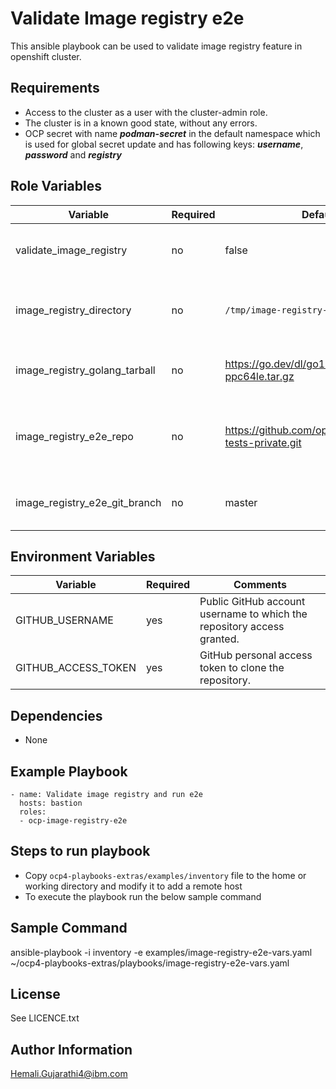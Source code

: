 Validate Image registry e2e
=========
This ansible playbook can be used to validate image registry feature in openshift cluster.  


Requirements
------------

- Access to the cluster as a user with the cluster-admin role.
- The cluster is in a known good state, without any errors.
- OCP secret with name ***podman-secret*** in the default namespace which is used for global secret update and has following keys: ***username***, ***password*** and ***registry***


Role Variables
--------------

| Variable                                   | Required | Default                                                                              | Comments                                                                                                                       |
|--------------------------------------------|----------|--------------------------------------------------------------------------------------|--------------------------------------------------------------------------------------------------------------------------------|
| validate_image_registry                            | no       | false                                                                                | Set it to true to run this playbook                                                                                            |
| image_registry_directory                          | no       | `/tmp/image-registry-test`                                                                       | Working directory for image registry tests                                                                                         |
| image_registry_golang_tarball                     | no       | https://go.dev/dl/go1.24.1.linux-ppc64le.tar.gz                                      | HTTPS URL for golang tarball                                                                                                   |
| image_registry_e2e_repo | no       | https://github.com/openshift/openshift-tests-private.git                             | Github repository for openshift tests private                                                                                  |
| image_registry_e2e_git_branch | no       | master                                                                               | Git branch for the openshift repo                                                                                              |


Environment Variables
---------------------

| Variable             | Required       | Comments                                                                |
|----------------------|----------------|--------------------------------------------                             |
| GITHUB_USERNAME      | yes            | Public GitHub account username to which the repository access granted.  |
| GITHUB_ACCESS_TOKEN  | yes            | GitHub personal access token to clone the repository.                   |

Dependencies
------------

 - None
 
Example Playbook
----------------
```
- name: Validate image registry and run e2e
  hosts: bastion
  roles:
  - ocp-image-registry-e2e
```

Steps to run playbook
----------------------

 - Copy `ocp4-playbooks-extras/examples/inventory` file to the home or working directory and modify it to add a remote host
 - To execute the playbook run the below sample command

Sample Command
---------------

ansible-playbook -i inventory -e examples/image-registry-e2e-vars.yaml ~/ocp4-playbooks-extras/playbooks/image-registry-e2e-vars.yaml

License
-------

See LICENCE.txt

Author Information
------------------

Hemali.Gujarathi4@ibm.com
